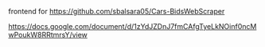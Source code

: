 frontend for https://github.com/sbalsara05/Cars-BidsWebScraper

https://docs.google.com/document/d/1zYdJZDnJ7fmCAfgTyeLkNOinf0ncMwPoukW8RRtmrsY/view